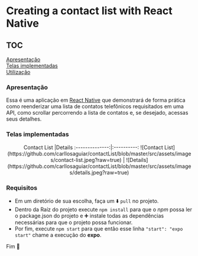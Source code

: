 # Creating a contact list with React Native 

## TOC  

[Apresentação](#apresentação)   
[Telas implementadas](#telas-implementadas)     
[Utilização](#utilização)   

### Apresentação

Essa é uma aplicação em [React Native](https://reactnative.dev/docs/getting-started/) que demonstrará de forma prática como reenderizar uma lista de contatos telefônicos requisitados em uma API, como scrollar percorrendo a lista de contatos e, se desejado, acessas seus detalhes.    

### Telas implementadas  

<center>
Contact List    |Details    
:--------------:|:----------:
![Contact List](https://github.com/carllosaguiar/contactList/blob/master/src/assets/images/contact-list.jpeg?raw=true)  |  ![Details](https://github.com/carllosaguiar/contactList/blob/master/src/assets/images/details.jpeg?raw=true) 
</center>


### Requisitos   
- Em um diretório de sua escolha, faça um :arrow_down: `pull` no projeto.   
- Dentro da Raíz do projeto execute `npm install` para que o *npm* possa ler o package.json do projeto e :heavy_plus_sign: instale todas as dependências necessárias para que o projeto possa funcionar.  
- Por fim, execute `npm start` para que então esse linha `"start": "expo start"` chame a execução do **expo**. 

Fim :rocket: